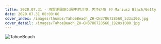 ```yaml
---
title: 2020.07.31 - 塔霍湖国家公园中的沙港，内华达州 (© Mariusz Blach/Getty Images Plus)
date: 2020.07.31 00:00:00
cover_index: /images/thumbs/TahoeBeach_ZH-CN3786728560_533x300.jpg
cover_detail: /images/TahoeBeach_ZH-CN3786728560_1920x1080.jpg
---
```


![TahoeBeach](/images/TahoeBeach_ZH-CN3786728560_1920x1080.jpg)
